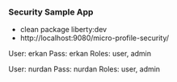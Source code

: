 ### Security Sample App

- clean package liberty:dev
- http://localhost:9080/micro-profile-security/

User: erkan
Pass: erkan
Roles: user, admin

User: nurdan
Pass: nurdan
Roles: user, admin
